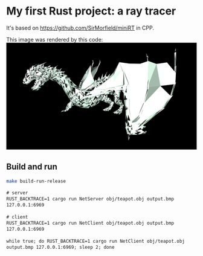 # My first Rust project: a ray tracer

It's based on https://github.com/SirMorfield/miniRT in CPP.

This image was rendered by this code:
![dragon](./media/dragon.png)

## Build and run
```bash
make build-run-release
```

```shell
# server
RUST_BACKTRACE=1 cargo run NetServer obj/teapot.obj output.bmp 127.0.0.1:6969

# client
RUST_BACKTRACE=1 cargo run NetClient obj/teapot.obj output.bmp 127.0.0.1:6969

while true; do RUST_BACKTRACE=1 cargo run NetClient obj/teapot.obj output.bmp 127.0.0.1:6969; sleep 2; done
```
